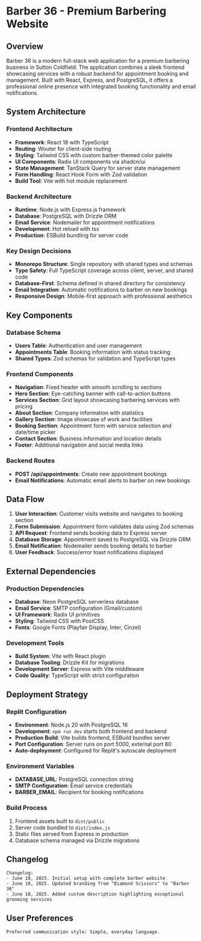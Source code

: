 # Barber 36 - Premium Barbering Website

## Overview

Barber 36 is a modern full-stack web application for a premium barbering business in Sutton Coldfield. The application combines a sleek frontend showcasing services with a robust backend for appointment booking and management. Built with React, Express, and PostgreSQL, it offers a professional online presence with integrated booking functionality and email notifications.

## System Architecture

### Frontend Architecture
- **Framework**: React 18 with TypeScript
- **Routing**: Wouter for client-side routing
- **Styling**: Tailwind CSS with custom barber-themed color palette
- **UI Components**: Radix UI components via shadcn/ui
- **State Management**: TanStack Query for server state management
- **Form Handling**: React Hook Form with Zod validation
- **Build Tool**: Vite with hot module replacement

### Backend Architecture
- **Runtime**: Node.js with Express.js framework
- **Database**: PostgreSQL with Drizzle ORM
- **Email Service**: Nodemailer for appointment notifications
- **Development**: Hot reload with tsx
- **Production**: ESBuild bundling for server code

### Key Design Decisions
- **Monorepo Structure**: Single repository with shared types and schemas
- **Type Safety**: Full TypeScript coverage across client, server, and shared code
- **Database-First**: Schema defined in shared directory for consistency
- **Email Integration**: Automatic notifications to barber on new bookings
- **Responsive Design**: Mobile-first approach with professional aesthetics

## Key Components

### Database Schema
- **Users Table**: Authentication and user management
- **Appointments Table**: Booking information with status tracking
- **Shared Types**: Zod schemas for validation and TypeScript types

### Frontend Components
- **Navigation**: Fixed header with smooth scrolling to sections
- **Hero Section**: Eye-catching banner with call-to-action buttons
- **Services Section**: Grid layout showcasing barbering services with pricing
- **About Section**: Company information with statistics
- **Gallery Section**: Image showcase of work and facilities
- **Booking Section**: Appointment form with service selection and date/time picker
- **Contact Section**: Business information and location details
- **Footer**: Additional navigation and social media links

### Backend Routes
- **POST /api/appointments**: Create new appointment bookings
- **Email Notifications**: Automatic email alerts to barber on new bookings

## Data Flow

1. **User Interaction**: Customer visits website and navigates to booking section
2. **Form Submission**: Appointment form validates data using Zod schemas
3. **API Request**: Frontend sends booking data to Express server
4. **Database Storage**: Appointment saved to PostgreSQL via Drizzle ORM
5. **Email Notification**: Nodemailer sends booking details to barber
6. **User Feedback**: Success/error toast notifications displayed

## External Dependencies

### Production Dependencies
- **Database**: Neon PostgreSQL serverless database
- **Email Service**: SMTP configuration (Gmail/custom)
- **UI Framework**: Radix UI primitives
- **Styling**: Tailwind CSS with PostCSS
- **Fonts**: Google Fonts (Playfair Display, Inter, Cinzel)

### Development Tools
- **Build System**: Vite with React plugin
- **Database Tooling**: Drizzle Kit for migrations
- **Development Server**: Express with Vite middleware
- **Code Quality**: TypeScript with strict configuration

## Deployment Strategy

### Replit Configuration
- **Environment**: Node.js 20 with PostgreSQL 16
- **Development**: `npm run dev` starts both frontend and backend
- **Production Build**: Vite builds frontend, ESBuild bundles server
- **Port Configuration**: Server runs on port 5000, external port 80
- **Auto-deployment**: Configured for Replit's autoscale deployment

### Environment Variables
- **DATABASE_URL**: PostgreSQL connection string
- **SMTP Configuration**: Email service credentials
- **BARBER_EMAIL**: Recipient for booking notifications

### Build Process
1. Frontend assets built to `dist/public`
2. Server code bundled to `dist/index.js`
3. Static files served from Express in production
4. Database schema managed via Drizzle migrations

## Changelog

```
Changelog:
- June 18, 2025. Initial setup with complete barber website
- June 18, 2025. Updated branding from "Diamond Scissors" to "Barber 36"
- June 18, 2025. Added custom description highlighting exceptional grooming services
```

## User Preferences

```
Preferred communication style: Simple, everyday language.
```